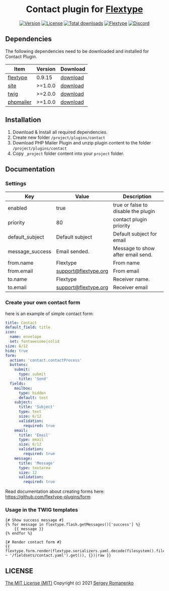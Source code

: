 <h1 align="center">Contact plugin for <a href="https://flextype.org/">Flextype</a></h1>

<p align="center">
<a href="https://github.com/flextype-plugins/contact/releases"><img alt="Version" src="https://img.shields.io/github/release/flextype-plugins/contact.svg?label=version&color=black"></a> <a href="https://github.com/flextype-plugins/contact"><img src="https://img.shields.io/badge/license-MIT-blue.svg?color=black" alt="License"></a> <a href="https://github.com/flextype-plugins/contact"><img src="https://img.shields.io/github/downloads/flextype-plugins/contact/total.svg?color=black" alt="Total downloads"></a> <a href="https://github.com/flextype/flextype"><img src="https://img.shields.io/badge/Flextype-0.9.15-green.svg" alt="Flextype"></a> <a href=""><img src="https://img.shields.io/discord/423097982498635778.svg?logo=discord&color=black&label=Discord%20Chat" alt="Discord"></a>
</p>

## Dependencies

The following dependencies need to be downloaded and installed for Contact Plugin.

| Item | Version | Download |
|---|---|---|
| [flextype](https://github.com/flextype/flextype) | 0.9.15 | [download](https://github.com/flextype/flextype/releases) |
| [site](https://github.com/flextype-plugins/site) | >=1.0.0 | [download](https://github.com/flextype-plugins/site/releases) |
| [twig](https://github.com/flextype-plugins/twig) | >=2.0.0 | [download](https://github.com/flextype-plugins/twig/releases) |
| [phpmailer](https://github.com/flextype-plugins/phpmailer) | >=1.0.0 | [download](https://github.com/flextype-plugins/phpmailer/releases) |

## Installation

1. Download & Install all required dependencies.
2. Create new folder `/project/plugins/contact`
3. Download PHP Mailer Plugin and unzip plugin content to the folder `/project/plugins/contact`
4. Copy `_project` folder content into your `project` folder.

## Documentation

### Settings

| Key | Value | Description |
|---|---|---|
| enabled | true | true or false to disable the plugin |
| priority | 80 | contact plugin priority |
| default_subject | Default subject | Default subject for email |
| message_success | Email sended. | Message to show after email send. |
| from.name | Flextype | From name |
| from.email | support@flextype.org | From email |
| to.name | Flextype | Receiver name. |
| to.email | support@flextype.org | Receiver email |

### Create your own contact form

here is an example of simple contact form:

```yaml
title: Contact
default_field: title
icon:
  name: envelope
  set: fontawesome|solid
size: 6/12
hide: true
form:
  action: 'contact.contactProcess'
  buttons:
    submit:
      type: submit
      title: 'Send'
  fields:
    mailbox:
      type: hidden
      default: test
    subject:
      title: 'Subject'
      type: text
      size: 6/12
      validation:
        required: true
    email:
      title: 'Email'
      type: email
      size: 6/12
      validation:
        required: true
    message:
      title: 'Message'
      type: textarea
      size: 12
      validation:
        required: true
```

Read documentation about creating forms here:  
https://github.com/flextype-plugins/form

### Usage in the TWIG templates

```twig
{# Show success message #}
{% for message in flextype.flash.getMessages()['success'] %}
    {{ message }}
{% endfor %}

{# Render contact form #}
{{ flextype.form.render(flextype.serializers.yaml.decode(filesystem().file(PATH_PROJECT ~ '/fieldsets/contact.yaml').get()), {})|raw }}
```

## LICENSE
[The MIT License (MIT)](https://github.com/flextype-plugins/contact/blob/master/LICENSE.txt)
Copyright (c) 2021 [Sergey Romanenko](https://github.com/Awilum)
